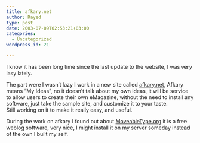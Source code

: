 ```yaml
---
title: afkary.net
author: Rayed
type: post
date: 2003-07-09T02:53:21+03:00
categories:
  - Uncategorized
wordpress_id: 21

---
```

<div style="clear:both;"></div>
<p>I know it has been long time since the last update to the website, I was very lasy lately.</p>
<p>The part were I wasn&#8217;t lazy I work in a new site called <a href="http://www.afkary.net/">afkary.net</a>, Afkary means &#8220;My Ideas&#8221;, no it doesn&#8217;t talk about my own ideas, it will be service to allow users to create their own eMagazine, without the need to install any software, just take the sample site, and customize it to your taste.<br />Still working on it to make it really easy, and useful.</p>
<p>During the work on afkary I found out about <a href="http://www.moveabletype.org/">MoveableType.org</a> it is a free weblog software, very nice, I might install it on my server someday instead of the own I built my self.</p>
<div style="clear:both; padding-bottom: 0.25em;"></div>
